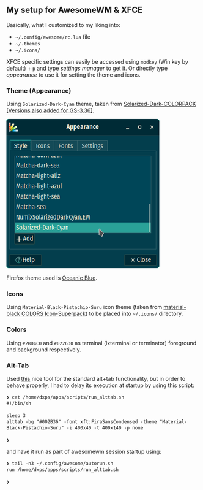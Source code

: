 ## My setup for AwesomeWM & XFCE

Basically, what I customized to my liking into:

- `~/.config/awesome/rc.lua` file
- `~/.themes`
- `~/.icons/`

XFCE specific settings can easily be accessed using `modkey` (Win key by default) + `p` and type _settings manager_ to get it. Or directly type _appearance_ to use it for setting the theme and icons.

### Theme (Appearance)

Using `Solarized-Dark-Cyan` theme, taken from [Solarized-Dark-COLORPACK [Versions also added for GS-3.36]](https://www.xfce-look.org/p/1308808/).

![](./_screenshots/settings_manager___appearance.png)

Firefox theme used is [Oceanic Blue](https://addons.mozilla.org/en-US/firefox/addon/oceanic-blue-jdgregson/).

### Icons

Using `Material-Black-Pistachio-Suru` icon theme (taken from [
material-black COLORS Icon-Superpack](https://www.xfce-look.org/p/1333360/)) to be placed into `~/.icons/` directory.

### Colors

Using `#2BD4C0` and `#022630` as terminal (lxterminal or terminator) foreground and background respectively.

### Alt-Tab

Used [this](https://github.com/sagb/alttab) nice tool for the standard alt+tab functionality, but in order to behave properly, I had to delay its execution at startup by using this script:

```shell
❯ cat /home/dxps/apps/scripts/run_alttab.sh
#!/bin/sh

sleep 3
alttab -bg "#002B36" -font xft:FiraSansCondensed -theme "Material-Black-Pistachio-Suru" -i 400x40 -t 400x140 -p none

❯
```

and have it run as part of awesomewm session startup using:

```shell
❯ tail -n3 ~/.config/awesome/autorun.sh
run /home/dxps/apps/scripts/run_alttab.sh

❯
```
